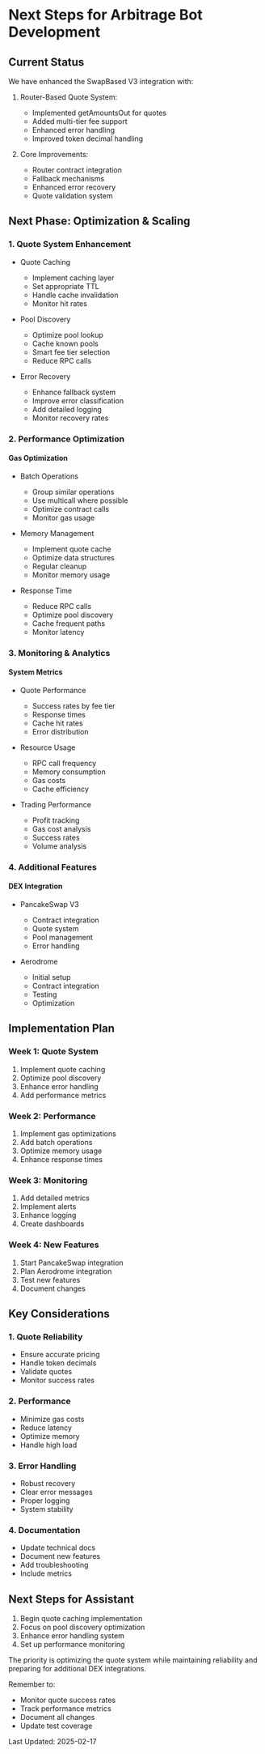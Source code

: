# Next Steps for Arbitrage Bot Development

## Current Status
We have enhanced the SwapBased V3 integration with:

1. Router-Based Quote System:
   - Implemented getAmountsOut for quotes
   - Added multi-tier fee support
   - Enhanced error handling
   - Improved token decimal handling

2. Core Improvements:
   - Router contract integration
   - Fallback mechanisms
   - Enhanced error recovery
   - Quote validation system

## Next Phase: Optimization & Scaling

### 1. Quote System Enhancement
- Quote Caching
  * Implement caching layer
  * Set appropriate TTL
  * Handle cache invalidation
  * Monitor hit rates

- Pool Discovery
  * Optimize pool lookup
  * Cache known pools
  * Smart fee tier selection
  * Reduce RPC calls

- Error Recovery
  * Enhance fallback system
  * Improve error classification
  * Add detailed logging
  * Monitor recovery rates

### 2. Performance Optimization

#### Gas Optimization
- Batch Operations
  * Group similar operations
  * Use multicall where possible
  * Optimize contract calls
  * Monitor gas usage

- Memory Management
  * Implement quote cache
  * Optimize data structures
  * Regular cleanup
  * Monitor memory usage

- Response Time
  * Reduce RPC calls
  * Optimize pool discovery
  * Cache frequent paths
  * Monitor latency

### 3. Monitoring & Analytics

#### System Metrics
- Quote Performance
  * Success rates by fee tier
  * Response times
  * Cache hit rates
  * Error distribution

- Resource Usage
  * RPC call frequency
  * Memory consumption
  * Gas costs
  * Cache efficiency

- Trading Performance
  * Profit tracking
  * Gas cost analysis
  * Success rates
  * Volume analysis

### 4. Additional Features

#### DEX Integration
- PancakeSwap V3
  * Contract integration
  * Quote system
  * Pool management
  * Error handling

- Aerodrome
  * Initial setup
  * Contract integration
  * Testing
  * Optimization

## Implementation Plan

### Week 1: Quote System
1. Implement quote caching
2. Optimize pool discovery
3. Enhance error handling
4. Add performance metrics

### Week 2: Performance
1. Implement gas optimizations
2. Add batch operations
3. Optimize memory usage
4. Enhance response times

### Week 3: Monitoring
1. Add detailed metrics
2. Implement alerts
3. Enhance logging
4. Create dashboards

### Week 4: New Features
1. Start PancakeSwap integration
2. Plan Aerodrome integration
3. Test new features
4. Document changes

## Key Considerations

### 1. Quote Reliability
- Ensure accurate pricing
- Handle token decimals
- Validate quotes
- Monitor success rates

### 2. Performance
- Minimize gas costs
- Reduce latency
- Optimize memory
- Handle high load

### 3. Error Handling
- Robust recovery
- Clear error messages
- Proper logging
- System stability

### 4. Documentation
- Update technical docs
- Document new features
- Add troubleshooting
- Include metrics

## Next Steps for Assistant
1. Begin quote caching implementation
2. Focus on pool discovery optimization
3. Enhance error handling system
4. Set up performance monitoring

The priority is optimizing the quote system while maintaining reliability and preparing for additional DEX integrations.

Remember to:
- Monitor quote success rates
- Track performance metrics
- Document all changes
- Update test coverage

Last Updated: 2025-02-17